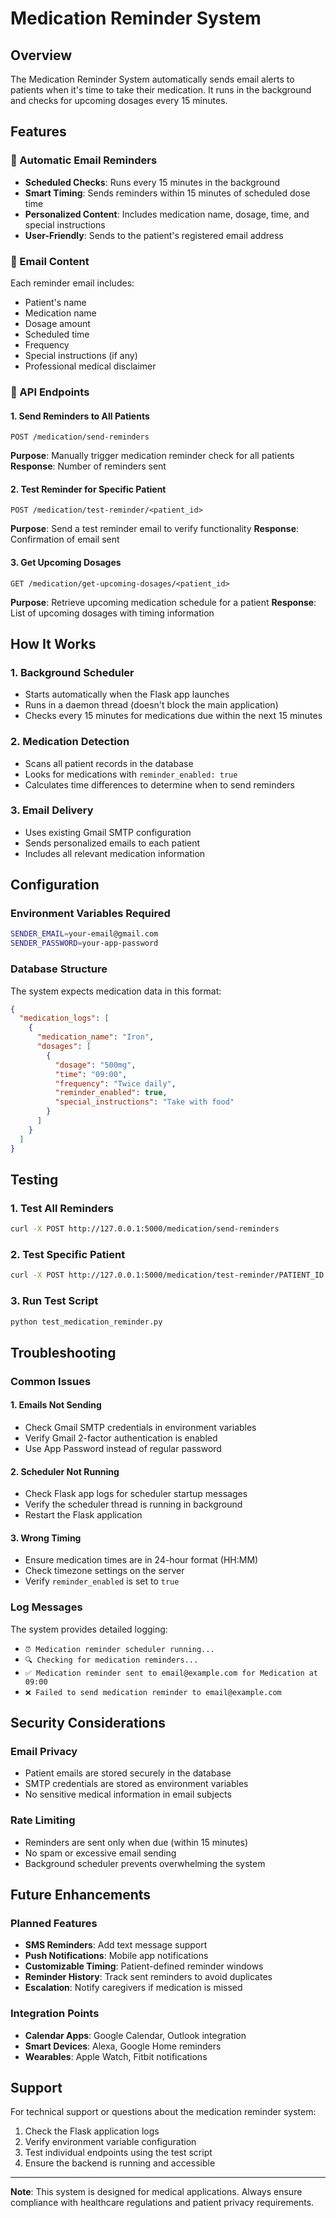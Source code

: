 # Medication Reminder System

## Overview
The Medication Reminder System automatically sends email alerts to patients when it's time to take their medication. It runs in the background and checks for upcoming dosages every 15 minutes.

## Features

### 🔔 Automatic Email Reminders
- **Scheduled Checks**: Runs every 15 minutes in the background
- **Smart Timing**: Sends reminders within 15 minutes of scheduled dose time
- **Personalized Content**: Includes medication name, dosage, time, and special instructions
- **User-Friendly**: Sends to the patient's registered email address

### 📧 Email Content
Each reminder email includes:
- Patient's name
- Medication name
- Dosage amount
- Scheduled time
- Frequency
- Special instructions (if any)
- Professional medical disclaimer

### 🚀 API Endpoints

#### 1. Send Reminders to All Patients
```http
POST /medication/send-reminders
```
**Purpose**: Manually trigger medication reminder check for all patients
**Response**: Number of reminders sent

#### 2. Test Reminder for Specific Patient
```http
POST /medication/test-reminder/<patient_id>
```
**Purpose**: Send a test reminder email to verify functionality
**Response**: Confirmation of email sent

#### 3. Get Upcoming Dosages
```http
GET /medication/get-upcoming-dosages/<patient_id>
```
**Purpose**: Retrieve upcoming medication schedule for a patient
**Response**: List of upcoming dosages with timing information

## How It Works

### 1. Background Scheduler
- Starts automatically when the Flask app launches
- Runs in a daemon thread (doesn't block the main application)
- Checks every 15 minutes for medications due within the next 15 minutes

### 2. Medication Detection
- Scans all patient records in the database
- Looks for medications with `reminder_enabled: true`
- Calculates time differences to determine when to send reminders

### 3. Email Delivery
- Uses existing Gmail SMTP configuration
- Sends personalized emails to each patient
- Includes all relevant medication information

## Configuration

### Environment Variables Required
```bash
SENDER_EMAIL=your-email@gmail.com
SENDER_PASSWORD=your-app-password
```

### Database Structure
The system expects medication data in this format:
```json
{
  "medication_logs": [
    {
      "medication_name": "Iron",
      "dosages": [
        {
          "dosage": "500mg",
          "time": "09:00",
          "frequency": "Twice daily",
          "reminder_enabled": true,
          "special_instructions": "Take with food"
        }
      ]
    }
  ]
}
```

## Testing

### 1. Test All Reminders
```bash
curl -X POST http://127.0.0.1:5000/medication/send-reminders
```

### 2. Test Specific Patient
```bash
curl -X POST http://127.0.0.1:5000/medication/test-reminder/PATIENT_ID
```

### 3. Run Test Script
```bash
python test_medication_reminder.py
```

## Troubleshooting

### Common Issues

#### 1. Emails Not Sending
- Check Gmail SMTP credentials in environment variables
- Verify Gmail 2-factor authentication is enabled
- Use App Password instead of regular password

#### 2. Scheduler Not Running
- Check Flask app logs for scheduler startup messages
- Verify the scheduler thread is running in background
- Restart the Flask application

#### 3. Wrong Timing
- Ensure medication times are in 24-hour format (HH:MM)
- Check timezone settings on the server
- Verify `reminder_enabled` is set to `true`

### Log Messages
The system provides detailed logging:
- `⏰ Medication reminder scheduler running...`
- `🔍 Checking for medication reminders...`
- `✅ Medication reminder sent to email@example.com for Medication at 09:00`
- `❌ Failed to send medication reminder to email@example.com`

## Security Considerations

### Email Privacy
- Patient emails are stored securely in the database
- SMTP credentials are stored as environment variables
- No sensitive medical information in email subjects

### Rate Limiting
- Reminders are sent only when due (within 15 minutes)
- No spam or excessive email sending
- Background scheduler prevents overwhelming the system

## Future Enhancements

### Planned Features
- **SMS Reminders**: Add text message support
- **Push Notifications**: Mobile app notifications
- **Customizable Timing**: Patient-defined reminder windows
- **Reminder History**: Track sent reminders to avoid duplicates
- **Escalation**: Notify caregivers if medication is missed

### Integration Points
- **Calendar Apps**: Google Calendar, Outlook integration
- **Smart Devices**: Alexa, Google Home reminders
- **Wearables**: Apple Watch, Fitbit notifications

## Support

For technical support or questions about the medication reminder system:
1. Check the Flask application logs
2. Verify environment variable configuration
3. Test individual endpoints using the test script
4. Ensure the backend is running and accessible

---

**Note**: This system is designed for medical applications. Always ensure compliance with healthcare regulations and patient privacy requirements.
